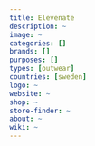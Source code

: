 ```yaml
---
title: Elevenate
description: ~
image: ~
categories: []
brands: []
purposes: []
types: [outwear]
countries: [sweden]
logo: ~
website: ~
shop: ~
store-finder: ~
about: ~
wiki: ~
---
```

